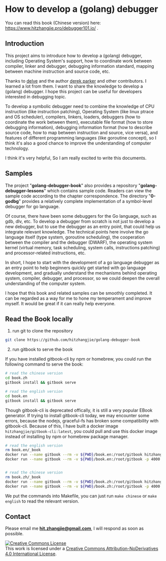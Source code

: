 # How to develop a (golang) debugger

You can read this book (Chinese version) here: https://www.hitzhangjie.pro/debugger101.io/ .

## Introduction

This project aims to introduce how to develop a (golang) debugger, including Operating System's support, how to coordinate work between compiler, linker and debugger, debugging information standard, mapping between machine instruction and source code, etc. 

Thanks to [delve](github.com/go-delve/delve) and the author [derek parker](https://twitter.com/derkthedaring?lang=en) and other contributors. I learned a lot from them. I want to share the knowledge to develop a (golang) debugger. I hope this project can be useful for developers interested in debugging topic.

To develop a symbolic debugger need to combine the knowledge of CPU instruction (like instruction patching), Operating System (like linux ptrace and OS scheduler), compilers, linkers, loaders, debuggers (how to coordinate the work between them), executable file format (how to store debugging information), debugging information format (how to describe source code, how to map between instruction and source, vice versa), and features of different programming languages (like goroutine concept), so I think it's also a good chance to improve the understanding of computer technology.

I think it's very helpful, So I am really excited to write this documents.

## Samples

The project "**golang-debugger-book**" also provides a repository "**golang-debugger-lessons**" which contains sample code. Readers can view the sample code according to the chapter correspondence. The directory "**0-godbg**" provides a relatively complete implementation of a symbol-level debugger for go language.

Of course, there have been some debuggers for the Go language, such as gdb, dlv, etc. To develop a debugger from scratch is not just to develop a new debugger, but to use the debugger as an entry point, that could help us integrate relevant knowledge. The technical points here involve the go language itself (type system, goroutine scheduling), the cooperation between the compiler and the debugger (DWARF), the operating system kernel (virtual memory, task scheduling, system calls, instructions patching) and processor-related instructions, etc.

In short, I hope to start with the development of a go language debugger as an entry point to help beginners quickly get started with go language development, and gradually understand the mechanisms behind operating system, compiler, debugger, and processor, so we could deepen the overall understanding of the computer system.

I hope that this book and related samples can be smoothly completed. It can be regarded as a way for me to hone my temperament and improve myself. It would be great if it can really help everyone.

## Read the Book locally

1. run git to clone the repository

```bash
git clone https://github.com/hitzhangjie/golang-debugger-book
```

2. run gitbook to serve the book

If you have installed gitbook-cli by npm or homebrew, you could run the following command to serve the book:

```bash
# read the chinese version
cd book.zh
gitbook install && gitbook serve

# read the english version
cd book.en
gitbook install && gitbook serve
```

Though gitbook-cli is deprecated offically, it is still a very popular EBook generator. If trying to install gitbook-cli today, we may encounter some errors, because the nodejs, graceful-fs has broken some compatibility with gitbook-cli. Because of this, I have built a docker image `hitzhangjie/gitbook-cli:latest`, you could pull and use this docker image instead of installing by npm or homebrew package manager.

```bash
# read the english version
rm book.en/_book
docker run --name gitbook --rm -v ${PWD}/book.en:/root/gitbook hitzhangjie/gitbook-cli:latest gitbook install .
docker run --name gitbook --rm -v ${PWD}/book.en:/root/gitbook -p 4000:4000 -p 35729:35729 hitzhangjie/gitbook-cli:latest gitbook serve .


# read the chinese version
rm book.zh/_book
docker run --name gitbook --rm -v ${PWD}/book.zh:/root/gitbook hitzhangjie/gitbook-cli:latest gitbook install .
docker run --name gitbook --rm -v ${PWD}/book.zh:/root/gitbook -p 4000:4000 -p 35729:35729 hitzhangjie/gitbook-cli:latest gitbook serve .
```

We put the commands into Makefile, you can just run `make chinese` or `make english` to read  the relevant version.

## Contact

Please email me **hit.zhangjie@gmail.com**, I will respond as soon as possible.

<a rel="license" href="http://creativecommons.org/licenses/by-nd/4.0/"><img alt="Creative Commons License" style="border-width:0" src="https://i.creativecommons.org/l/by-nd/4.0/88x31.png" /></a><br />This work is licensed under a <a rel="license" href="http://creativecommons.org/licenses/by-nd/4.0/">Creative Commons Attribution-NoDerivatives 4.0 International License</a>.

